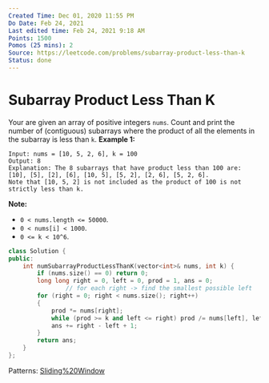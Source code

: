 ```yaml
---
Created Time: Dec 01, 2020 11:55 PM
Do Date: Feb 24, 2021
Last edited time: Feb 24, 2021 9:18 AM
Points: 1500
Pomos (25 mins): 2
Source: https://leetcode.com/problems/subarray-product-less-than-k
Status: done
---
```


# Subarray Product Less Than K

Your are given an array of positive integers `nums`.
Count and print the number of (contiguous) subarrays where the product of all the elements in the subarray is less than `k`.
**Example 1:**
```
Input: nums = [10, 5, 2, 6], k = 100
Output: 8
Explanation: The 8 subarrays that have product less than 100 are: [10], [5], [2], [6], [10, 5], [5, 2], [2, 6], [5, 2, 6].
Note that [10, 5, 2] is not included as the product of 100 is not strictly less than k.
```
**Note:**
- `0 < nums.length <= 50000`.
- `0 < nums[i] < 1000`.
- `0 <= k < 10^6`.
```cpp
class Solution {
public:
    int numSubarrayProductLessThanK(vector<int>& nums, int k) {
        if (nums.size() == 0) return 0; 
        long long right = 0, left = 0, prod = 1, ans = 0; 
				// for each right -> find the smallest possible left
        for (right = 0; right < nums.size(); right++)
        {
            prod *= nums[right]; 
            while (prod >= k and left <= right) prod /= nums[left], left++;
            ans += right - left + 1; 
        }
        return ans; 
    }
};
```
Patterns: [Sliding%20Window](Sliding%20Window.md)